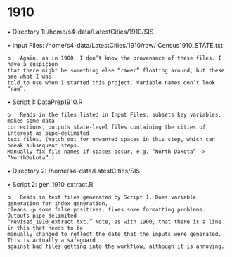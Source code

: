 # 1910 #

•	Directory 1: /home/s4-data/LatestCities/1910/SIS

•	Input Files: /home/s4-data/LatestCities/1910/raw/     Census1910_STATE.txt

    o	Again, as in 1900, I don’t know the provenance of these files. I have a suspicion 
    that there might be something else “rawer” floating around, but these are what I was 
    told to use when I started this project. Variable names don’t look “raw”.

•	Script 1: DataPrep1910.R

    o	Reads in the files listed in Input Files, subsets key variables, makes some data 
    corrections, outputs state-level files containing the cities of interest as pipe-delimited 
    text files. (Watch out for unwanted spaces in this step, which can break subsequent steps. 
    Manually fix file names if spaces occur, e.g. “North Dakota” -> “NorthDakota”.)

•	Directory 2: /home/s4-data/LatestCities/SIS

•	Script 2: gen_1910_extract.R

    o	Reads in text files generated by Script 1. Does variable generation for index generation, 
    cleans up some false positives, fixes some formatting problems. Outputs pipe delimited 
    “revised_1910_extract.txt.” Note, as with 1900, that there is a line in this that needs to be 
    manually changed to reflect the date that the inputs were generated. This is actually a safeguard 
    against bad files getting into the workflow, although it is annoying. 
 
